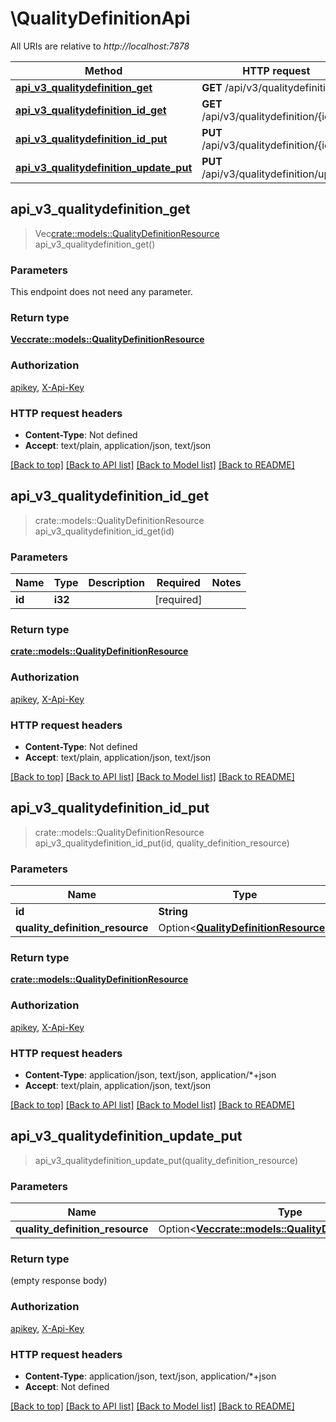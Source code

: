# \QualityDefinitionApi

All URIs are relative to *http://localhost:7878*

Method | HTTP request | Description
------------- | ------------- | -------------
[**api_v3_qualitydefinition_get**](QualityDefinitionApi.md#api_v3_qualitydefinition_get) | **GET** /api/v3/qualitydefinition | 
[**api_v3_qualitydefinition_id_get**](QualityDefinitionApi.md#api_v3_qualitydefinition_id_get) | **GET** /api/v3/qualitydefinition/{id} | 
[**api_v3_qualitydefinition_id_put**](QualityDefinitionApi.md#api_v3_qualitydefinition_id_put) | **PUT** /api/v3/qualitydefinition/{id} | 
[**api_v3_qualitydefinition_update_put**](QualityDefinitionApi.md#api_v3_qualitydefinition_update_put) | **PUT** /api/v3/qualitydefinition/update | 



## api_v3_qualitydefinition_get

> Vec<crate::models::QualityDefinitionResource> api_v3_qualitydefinition_get()


### Parameters

This endpoint does not need any parameter.

### Return type

[**Vec<crate::models::QualityDefinitionResource>**](QualityDefinitionResource.md)

### Authorization

[apikey](../README.md#apikey), [X-Api-Key](../README.md#X-Api-Key)

### HTTP request headers

- **Content-Type**: Not defined
- **Accept**: text/plain, application/json, text/json

[[Back to top]](#) [[Back to API list]](../README.md#documentation-for-api-endpoints) [[Back to Model list]](../README.md#documentation-for-models) [[Back to README]](../README.md)


## api_v3_qualitydefinition_id_get

> crate::models::QualityDefinitionResource api_v3_qualitydefinition_id_get(id)


### Parameters


Name | Type | Description  | Required | Notes
------------- | ------------- | ------------- | ------------- | -------------
**id** | **i32** |  | [required] |

### Return type

[**crate::models::QualityDefinitionResource**](QualityDefinitionResource.md)

### Authorization

[apikey](../README.md#apikey), [X-Api-Key](../README.md#X-Api-Key)

### HTTP request headers

- **Content-Type**: Not defined
- **Accept**: text/plain, application/json, text/json

[[Back to top]](#) [[Back to API list]](../README.md#documentation-for-api-endpoints) [[Back to Model list]](../README.md#documentation-for-models) [[Back to README]](../README.md)


## api_v3_qualitydefinition_id_put

> crate::models::QualityDefinitionResource api_v3_qualitydefinition_id_put(id, quality_definition_resource)


### Parameters


Name | Type | Description  | Required | Notes
------------- | ------------- | ------------- | ------------- | -------------
**id** | **String** |  | [required] |
**quality_definition_resource** | Option<[**QualityDefinitionResource**](QualityDefinitionResource.md)> |  |  |

### Return type

[**crate::models::QualityDefinitionResource**](QualityDefinitionResource.md)

### Authorization

[apikey](../README.md#apikey), [X-Api-Key](../README.md#X-Api-Key)

### HTTP request headers

- **Content-Type**: application/json, text/json, application/*+json
- **Accept**: text/plain, application/json, text/json

[[Back to top]](#) [[Back to API list]](../README.md#documentation-for-api-endpoints) [[Back to Model list]](../README.md#documentation-for-models) [[Back to README]](../README.md)


## api_v3_qualitydefinition_update_put

> api_v3_qualitydefinition_update_put(quality_definition_resource)


### Parameters


Name | Type | Description  | Required | Notes
------------- | ------------- | ------------- | ------------- | -------------
**quality_definition_resource** | Option<[**Vec<crate::models::QualityDefinitionResource>**](QualityDefinitionResource.md)> |  |  |

### Return type

 (empty response body)

### Authorization

[apikey](../README.md#apikey), [X-Api-Key](../README.md#X-Api-Key)

### HTTP request headers

- **Content-Type**: application/json, text/json, application/*+json
- **Accept**: Not defined

[[Back to top]](#) [[Back to API list]](../README.md#documentation-for-api-endpoints) [[Back to Model list]](../README.md#documentation-for-models) [[Back to README]](../README.md)


